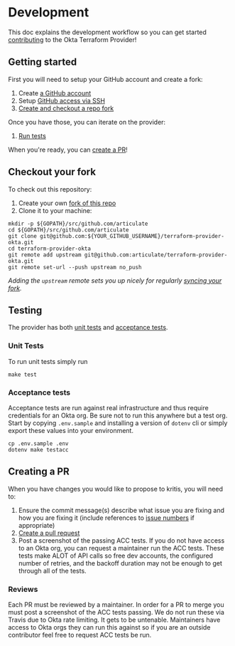 # Development

This doc explains the development workflow so you can get started [contributing](CONTRIBUTING.md) to the Okta Terraform Provider!

## Getting started

First you will need to setup your GitHub account and create a fork:

1. Create [a GitHub account](https://github.com/join)
1. Setup [GitHub access via
   SSH](https://help.github.com/articles/connecting-to-github-with-ssh/)
1. [Create and checkout a repo fork](#checkout-your-fork)

Once you have those, you can iterate on the provider:

1. [Run tests](#testing)

When you're ready, you can [create a PR](#creating-a-pr)!

## Checkout your fork

To check out this repository:

1. Create your own [fork of this
  repo](https://help.github.com/articles/fork-a-repo/)
2. Clone it to your machine:

  ```shell
  mkdir -p ${GOPATH}/src/github.com/articulate
  cd ${GOPATH}/src/github.com/articulate
  git clone git@github.com:${YOUR_GITHUB_USERNAME}/terraform-provider-okta.git
  cd terraform-provider-okta
  git remote add upstream git@github.com:articulate/terraform-provider-okta.git
  git remote set-url --push upstream no_push
  ```

_Adding the `upstream` remote sets you up nicely for regularly [syncing your
fork](https://help.github.com/articles/syncing-a-fork/)._

## Testing

The provider has both [unit tests](#unit-tests) and [acceptance tests](#acceptance-tests).

### Unit Tests

To run unit tests simply run

```shell
make test
```

### Acceptance tests

Acceptance tests are run against real infrastructure and thus require credentials for an Okta org. Be sure not to run this anywhere but a test org. Start by copying `.env.sample` and installing a version of `dotenv` cli or simply export these values into your environment.

```shell
cp .env.sample .env
dotenv make testacc
```

## Creating a PR

When you have changes you would like to propose to kritis, you will need to:

1. Ensure the commit message(s) describe what issue you are fixing and how you are fixing it
   (include references to [issue numbers](https://help.github.com/articles/closing-issues-using-keywords/)
   if appropriate)
1. [Create a pull request](https://help.github.com/articles/creating-a-pull-request-from-a-fork/)
1. Post a screenshot of the passing ACC tests. If you do not have access to an Okta org, you can request a maintainer run the ACC tests. These tests make ALOT of API calls so free dev accounts, the configured number of retries, and the backoff duration may not be enough to get through all of the tests.

### Reviews

Each PR must be reviewed by a maintainer. In order for a PR to merge you must post a screenshot of the ACC tests passing. We do not run these via Travis due to Okta rate limiting. It gets to be untenable. Maintainers have access to Okta orgs they can run this against so if you are an outside contributor feel free to request ACC tests be run.
